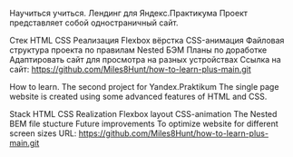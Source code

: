 Научиться учиться. Лендинг для Яндекс.Практикума
Проект представляет собой одностраничный сайт.

Стек
HTML
CSS
Реализация
Flexbox вёрстка
CSS-анимация
Файловая структура проекта по правилам Nested БЭМ
Планы по доработке
Адаптировать сайт для просмотра на разных устройствах
Ссылка на сайт:
https://github.com/Miles8Hunt/how-to-learn-plus-main.git

How to learn. The second project for Yandex.Praktikum
The single page website is created using some advanced features of HTML and CSS.

Stack
HTML
CSS
Realization
Flexbox layout
CSS-animation
The Nested BEM file stucture
Future improvements
To optimize website for different screen sizes
URL:
https://github.com/Miles8Hunt/how-to-learn-plus-main.git
